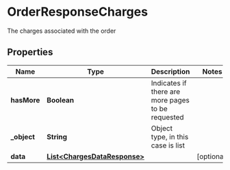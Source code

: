 

# OrderResponseCharges

The charges associated with the order

## Properties

| Name | Type | Description | Notes |
|------------ | ------------- | ------------- | -------------|
|**hasMore** | **Boolean** | Indicates if there are more pages to be requested |  |
|**_object** | **String** | Object type, in this case is list |  |
|**data** | [**List&lt;ChargesDataResponse&gt;**](ChargesDataResponse.md) |  |  [optional] |



